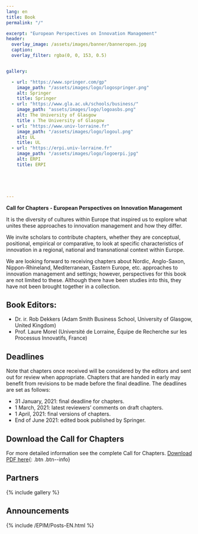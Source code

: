 ```yaml
---
lang: en
title: Book
permalink: "/"

excerpt: "European Perspectives on Innovation Management"
header:
  overlay_image: /assets/images/banner/banneropen.jpg
  caption: 
  overlay_filter: rgba(0, 0, 153, 0.5)


gallery:

  - url: "https://www.springer.com/gp"
    image_path: "/assets/images/logo/logospringer.png"
    alt: Springer
    title: Springer
  - url: "https://www.gla.ac.uk/schools/business/"
    image_path: "assets/images/logo/logoasbs.png"
    alt: The University of Glasgow 
    title : The University of Glasgow 
  - url: "https://www.univ-lorraine.fr"
    image_path: "/assets/images/logo/logoul.png"
    alt: UL
    title: UL
  - url: "https://erpi.univ-lorraine.fr"
    image_path: "/assets/images/logo/logoerpi.jpg"
    alt: ERPI
    title: ERPI
 




---
```



**Call for Chapters - European Perspectives on Innovation Management**

It is the diversity of cultures within Europe that inspired us to explore what unites these approaches to innovation management and how they differ.  

We invite scholars to contribute chapters, whether they are conceptual, positional, empirical or comparative, to look at specific characteristics of innovation in a regional, national and transnational context within Europe. 

We are looking forward to receiving chapters about Nordic, Anglo-Saxon, Nippon-Rhineland, Mediterranean, Eastern Europe, etc. approaches to innovation management and settings; however, perspectives for this book are not limited to these.  Although there have been studies into this, they have not been brought together in a collection.


## Book Editors:
- Dr. ir. Rob Dekkers (Adam Smith Business School, University of Glasgow, United Kingdom)
- Prof. Laure Morel (Université de Lorraine, Équipe de Recherche sur les Processus Innovatifs, France)


## Deadlines
Note that chapters once received will be considered by the editors and sent out for review when appropriate. Chapters that are handed in early may benefit from revisions to be made before the final deadline. The deadlines are set as follows:
- 31 January, 2021: final deadline for chapters.
- 1 March, 2021: latest reviewers’ comments on draft chapters.
- 1 April, 2021: final versions of chapters.
- End of June 2021: edited book published by Springer.

## Download the Call for Chapters
For more detailed information see the complete Call for Chapters.
[Download PDF here](/assets/uploads/Call_for_Chapters_European_Perspectives_Innovation_Version_2020-24_AMENDED.pdf){: .btn .btn--info} 

## Partners 

{% include gallery %}

<!-- If you want to display the new or announcements here  -->
## Announcements


{% include /EPIM/Posts-EN.html %}


